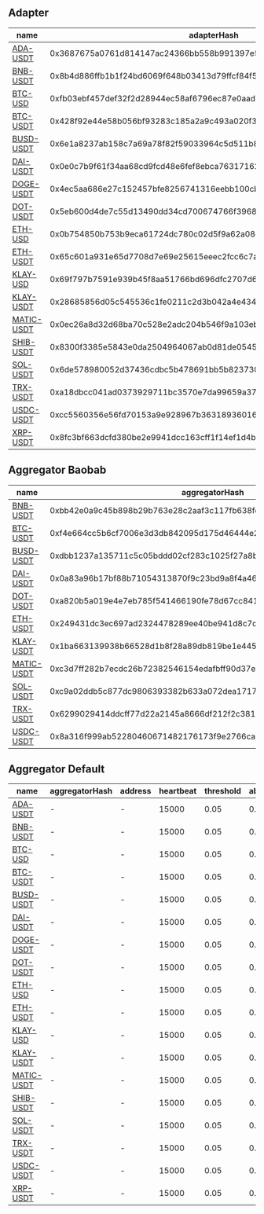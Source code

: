 ## Adapter

| name                                          | adapterHash                                                        | decimals | feeds |
| --------------------------------------------- | ------------------------------------------------------------------ | -------- | ----- |
| [ADA-USDT](adapter/ada-usdt.adapter.json)     | 0x3687675a0761d814147ac24366bb558b991397e5cabc6ed31498ba11b6125489 | 8        | 9     |
| [BNB-USDT](adapter/bnb-usdt.adapter.json)     | 0x8b4d886ffb1b1f24bd6069f648b03413d79ffcf84f56f3ae23857a02fa4186a5 | 8        | 8     |
| [BTC-USD](adapter/btc-usd.adapter.json)       | 0xfb03ebf457def32f2d28944ec58af6796ec87e0aad6e01760bc7037d6ac71ea3 | 8        | 5     |
| [BTC-USDT](adapter/btc-usdt.adapter.json)     | 0x428f92e44e58b056bf93283c185a2a9c493a020f3692ba6d79112e79e3178490 | 8        | 9     |
| [BUSD-USDT](adapter/busd-usdt.adapter.json)   | 0x6e1a8237ab158c7a69a78f82f59033964c5d511b8ea9b42064d206f01868e081 | 8        | 7     |
| [DAI-USDT](adapter/dai-usdt.adapter.json)     | 0x0e0c7b9f61f34aa68cd9fcd48e6fef8ebca763171626b808671c9e2d79cf100d | 8        | 6     |
| [DOGE-USDT](adapter/doge-usdt.adapter.json)   | 0x4ec5aa686e27c152457bfe8256741316eebb100cb62eb8a1a93590e058b045a0 | 8        | 9     |
| [DOT-USDT](adapter/dot-usdt.adapter.json)     | 0x5eb600d4de7c55d13490dd34cd700674766f3968d6fb5af2a6f2d00f6afb8a73 | 8        | 9     |
| [ETH-USD](adapter/eth-usd.adapter.json)       | 0x0b754850b753b9eca61724dc780c02d5f9a62a08c8853b80a213a03d85e35729 | 8        | 5     |
| [ETH-USDT](adapter/eth-usdt.adapter.json)     | 0x65c601a931e65d7708d7e69e25615eeec2fcc6c7a1b5de095370efc2948edaa1 | 8        | 9     |
| [KLAY-USD](adapter/klay-usd.adapter.json)     | 0x69f797b7591e939b45f8aa51766bd696dfc2707d6316743b3c8c8bdfac73eb93 | 8        | 2     |
| [KLAY-USDT](adapter/klay-usdt.adapter.json)   | 0x28685856d05c545536c1fe0211c2d3b042a4e4346c8ae071f32893873da29c3d | 8        | 9     |
| [MATIC-USDT](adapter/matic-usdt.adapter.json) | 0x0ec26a8d32d68ba70c528e2adc204b546f9a103eb006ce2d421079be9990e449 | 8        | 9     |
| [SHIB-USDT](adapter/shib-usdt.adapter.json)   | 0x8300f3385e5843e0da2504964067ab0d81de054550826e60577602e50cffe48c | 8        | 8     |
| [SOL-USDT](adapter/sol-usdt.adapter.json)     | 0x6de578980052d37436cdbc5b478691bb5b8237302d058fa3f69b1d3a7639bfe2 | 8        | 9     |
| [TRX-USDT](adapter/trx-usdt.adapter.json)     | 0xa18dbcc041ad0373929711bc3570e7da99659a370db1665699092a5b231dd8fe | 8        | 7     |
| [USDC-USDT](adapter/usdc-usdt.adapter.json)   | 0xcc5560356e56fd70153a9e928967b363189360167d55e9844d69e357b32ed6ca | 8        | 7     |
| [XRP-USDT](adapter/xrp-usdt.adapter.json)     | 0x8fc3bf663dcfd380be2e9941dcc163cff1f14ef1d4b7f4140ed2fce34961c4cd | 8        | 9     |

## Aggregator Baobab

| name                                                       | aggregatorHash                                                     | address                                    | heartbeat | threshold | absoluteThreshold | adapterHash                                                        |
| ---------------------------------------------------------- | ------------------------------------------------------------------ | ------------------------------------------ | --------- | --------- | ----------------- | ------------------------------------------------------------------ |
| [BNB-USDT](aggregator/baobab/bnb-usdt.aggregator.json)     | 0xbb42e0a9c45b898b29b763e28c2aaf3c117fb638fd8035378181b7cd6b613bd3 | 0x4D92F10A23E28AB11d2d39325B9db0Fd0504520d | 15000     | 0.05      | 0.1               | 0x8b4d886ffb1b1f24bd6069f648b03413d79ffcf84f56f3ae23857a02fa4186a5 |
| [BTC-USDT](aggregator/baobab/btc-usdt.aggregator.json)     | 0xf4e664cc5b6cf7006e3d3db842095d175d46444e2f92b1259ab8a98899598a56 | 0x640Ed61e261C545D7439bDBb27e1674a6F589e96 | 15000     | 0.05      | 0.1               | 0xb0c3c252c76334d29db18a5324e9ee815d95395689b532e9e58c1ecc05411993 |
| [BUSD-USDT](aggregator/baobab/busd-usdt.aggregator.json)   | 0xdbb1237a135711c5c05bddd02cf283c1025f27a8b069a7eeaa19afa9d4974a7d | 0xA3ca19bAE3dC93521Ff0a9A7DC78713e8bB55D0c | 15000     | 0.05      | 0.1               | 0x6e1a8237ab158c7a69a78f82f59033964c5d511b8ea9b42064d206f01868e081 |
| [DAI-USDT](aggregator/baobab/dai-usdt.aggregator.json)     | 0x0a83a96b17bf88b71054313870f9c23bd9a8f4a46f13bb1befe3102dd1a7fbae | 0xe17D821E9A8A8736B9AEA8C2DE1f3A4934ac0A2F | 15000     | 0.05      | 0.1               | 0x6409fc5c79c8943dc487417798af3342ed2a40846e53e6a957ec7f5737d72c95 |
| [DOT-USDT](aggregator/baobab/dot-usdt.aggregator.json)     | 0xa820b5a019e4e7eb785f541466190fe78d67cc8410ef39391f5b35deedc75cc9 | 0x4a11035D511E8094E483761Db1b9c834d55b1894 | 15000     | 0.05      | 0.1               | 0x432cf9560d26116f8900891242ab36f957608862eaa6005d2935aa43ea4cd79a |
| [ETH-USDT](aggregator/baobab/eth-usdt.aggregator.json)     | 0x249431dc3ec697ad2324478289ee40be941d8c7d5d7a3f77f8aef14e200ae3a5 | 0x9C2248d7EafB3D9e9D615E52965bD387a12c856b | 15000     | 0.05      | 0.1               | 0x41fd9f73cb9b3a62225cf4ea8612b10cdbe4fcaedfc43e81854a4bf4815864c9 |
| [KLAY-USDT](aggregator/baobab/klay-usdt.aggregator.json)   | 0x1ba663139938b66528d1b8f28a89db819be1e445fc0f4c0d137f83a273e5f6a5 | 0x80139B55D6539E08890b93448B1A93cd014Ed87C | 15000     | 0.05      | 0.1               | 0x83e72a0fdd9c43e21c1720ff0c10b0f76fe17426a96b5622bc59b92e58099d34 |
| [MATIC-USDT](aggregator/baobab/matic-usdt.aggregator.json) | 0xc3d7ff282b7ecdc26b72382546154edafbff90d37e171fa80db5ccd6eb94c0f4 | 0x99E9E1a78498575E78F46675b54847767C5787Fb | 15000     | 0.05      | 0.1               | 0xaac691986b90ba59358d2b8bff58036bcfea21cbd9f82ab08915902bdb00cdb1 |
| [SOL-USDT](aggregator/baobab/sol-usdt.aggregator.json)     | 0xc9a02ddb5c877dc9806393382b633a072dea171786cbe895ee77130c420710e9 | 0x56BbC261dE7529a2D9F89B75734A86ac5f9e3008 | 15000     | 0.05      | 0.1               | 0xf8ba3eafdf66c135dcd093dbb1bfdb10dca956ee3c75b510f76407353eb251d0 |
| [TRX-USDT](aggregator/baobab/trx-usdt.aggregator.json)     | 0x6299029414ddcff77d22a2145a8666df212f2c3813914292ed459de223b97b7c | 0x50365C346BAd261a29ADd3Be7bA18B6c49E4f4Cf | 15000     | 0.05      | 0.1               | 0xf7385af79a7201e79185c79ff80dfa9d39960bb5c0d62e837477e0f0a87df716 |
| [USDC-USDT](aggregator/baobab/usdc-usdt.aggregator.json)   | 0x8a316f999ab52280460671482176173f9e2766cae8983f84e277a003f79a0df7 | 0x08e2425CE1fa5f8EB006d3898C48C5d3de44B795 | 15000     | 0.05      | 0.1               | 0x04c991c1f0504684d1d4f4bd689066c08f9b32bea47746510590489e810eb23d |

## Aggregator Default

| name                                                        | aggregatorHash | address | heartbeat | threshold | absoluteThreshold | adapterHash                                                        |
| ----------------------------------------------------------- | -------------- | ------- | --------- | --------- | ----------------- | ------------------------------------------------------------------ |
| [ADA-USDT](aggregator/default/ada-usdt.aggregator.json)     | -              | -       | 15000     | 0.05      | 0.1               | 0x3687675a0761d814147ac24366bb558b991397e5cabc6ed31498ba11b6125489 |
| [BNB-USDT](aggregator/default/bnb-usdt.aggregator.json)     | -              | -       | 15000     | 0.05      | 0.1               | 0x8b4d886ffb1b1f24bd6069f648b03413d79ffcf84f56f3ae23857a02fa4186a5 |
| [BTC-USD](aggregator/default/btc-usd.aggregator.json)       | -              | -       | 15000     | 0.05      | 0.1               | 0xfb03ebf457def32f2d28944ec58af6796ec87e0aad6e01760bc7037d6ac71ea3 |
| [BTC-USDT](aggregator/default/btc-usdt.aggregator.json)     | -              | -       | 15000     | 0.05      | 0.1               | 0x428f92e44e58b056bf93283c185a2a9c493a020f3692ba6d79112e79e3178490 |
| [BUSD-USDT](aggregator/default/busd-usdt.aggregator.json)   | -              | -       | 15000     | 0.05      | 0.1               | 0x6e1a8237ab158c7a69a78f82f59033964c5d511b8ea9b42064d206f01868e081 |
| [DAI-USDT](aggregator/default/dai-usdt.aggregator.json)     | -              | -       | 15000     | 0.05      | 0.1               | 0x0e0c7b9f61f34aa68cd9fcd48e6fef8ebca763171626b808671c9e2d79cf100d |
| [DOGE-USDT](aggregator/default/doge-usdt.aggregator.json)   | -              | -       | 15000     | 0.05      | 0.1               | 0x4ec5aa686e27c152457bfe8256741316eebb100cb62eb8a1a93590e058b045a0 |
| [DOT-USDT](aggregator/default/dot-usdt.aggregator.json)     | -              | -       | 15000     | 0.05      | 0.1               | 0x5eb600d4de7c55d13490dd34cd700674766f3968d6fb5af2a6f2d00f6afb8a73 |
| [ETH-USD](aggregator/default/eth-usd.aggregator.json)       | -              | -       | 15000     | 0.05      | 0.1               | 0x0b754850b753b9eca61724dc780c02d5f9a62a08c8853b80a213a03d85e35729 |
| [ETH-USDT](aggregator/default/eth-usdt.aggregator.json)     | -              | -       | 15000     | 0.05      | 0.1               | 0x65c601a931e65d7708d7e69e25615eeec2fcc6c7a1b5de095370efc2948edaa1 |
| [KLAY-USD](aggregator/default/klay-usd.aggregator.json)     | -              | -       | 15000     | 0.05      | 0.1               | 0x69f797b7591e939b45f8aa51766bd696dfc2707d6316743b3c8c8bdfac73eb93 |
| [KLAY-USDT](aggregator/default/klay-usdt.aggregator.json)   | -              | -       | 15000     | 0.05      | 0.1               | 0x28685856d05c545536c1fe0211c2d3b042a4e4346c8ae071f32893873da29c3d |
| [MATIC-USDT](aggregator/default/matic-usdt.aggregator.json) | -              | -       | 15000     | 0.05      | 0.1               | 0x0ec26a8d32d68ba70c528e2adc204b546f9a103eb006ce2d421079be9990e449 |
| [SHIB-USDT](aggregator/default/shib-usdt.aggregator.json)   | -              | -       | 15000     | 0.05      | 0.1               | 0x8300f3385e5843e0da2504964067ab0d81de054550826e60577602e50cffe48c |
| [SOL-USDT](aggregator/default/sol-usdt.aggregator.json)     | -              | -       | 15000     | 0.05      | 0.1               | 0x6de578980052d37436cdbc5b478691bb5b8237302d058fa3f69b1d3a7639bfe2 |
| [TRX-USDT](aggregator/default/trx-usdt.aggregator.json)     | -              | -       | 15000     | 0.05      | 0.1               | 0xa18dbcc041ad0373929711bc3570e7da99659a370db1665699092a5b231dd8fe |
| [USDC-USDT](aggregator/default/usdc-usdt.aggregator.json)   | -              | -       | 15000     | 0.05      | 0.1               | 0xcc5560356e56fd70153a9e928967b363189360167d55e9844d69e357b32ed6ca |
| [XRP-USDT](aggregator/default/xrp-usdt.aggregator.json)     | -              | -       | 15000     | 0.05      | 0.1               | 0x8fc3bf663dcfd380be2e9941dcc163cff1f14ef1d4b7f4140ed2fce34961c4cd |
